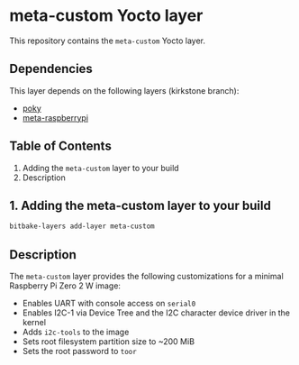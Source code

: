 # meta-custom Yocto layer

This repository contains the `meta-custom` Yocto layer.

## Dependencies

This layer depends on the following layers (kirkstone branch):

- [poky](https://github.com/yoctoproject/poky)
- [meta-raspberrypi](https://github.com/agherzan/meta-raspberrypi)

## Table of Contents

1. Adding the `meta-custom` layer to your build
2. Description

## 1. Adding the meta-custom layer to your build

```bash
bitbake-layers add-layer meta-custom
```

## Description

The `meta-custom` layer provides the following customizations for a minimal Raspberry Pi Zero 2 W image:

- Enables UART with console access on `serial0`
- Enables I2C-1 via Device Tree and the I2C character device driver in the kernel
- Adds `i2c-tools` to the image
- Sets root filesystem partition size to ~200 MiB
- Sets the root password to `toor`